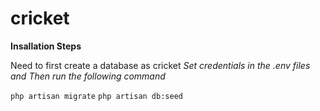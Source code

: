 # cricket

**Insallation Steps**

Need to first create a database as cricket
_Set credentials in the .env files
and Then run the following command_

`php artisan migrate`
`php artisan db:seed`

